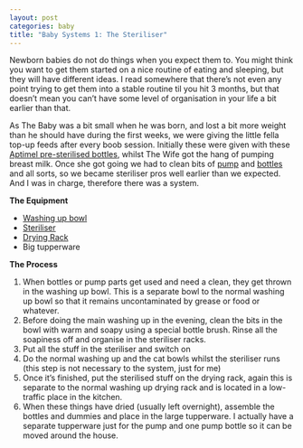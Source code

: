 ```yaml
---
layout: post
categories: baby
title: "Baby Systems 1: The Steriliser"
---
```



Newborn babies do not do things when you expect them to. You might think you want to get them started on a nice routine of eating and sleeping, but they will have different ideas. I read somewhere that there’s not even any point trying to get them into a stable routine til you hit 3 months, but that doesn’t mean you can’t have some level of organisation in your life a bit earlier than that.

As The Baby was a bit small when he was born, and lost a bit more weight than he should have during the first weeks, we were giving the little fella top-up feeds after every boob session. Initially these were given with these [Aptimel pre-sterilised bottles](http://www.boots.com/aptamil-1-first-milk-starter-pack-ready-to-feed-6x70ml-10175040), whilst The Wife got the hang of pumping breast milk. Once she got going we had to clean bits of [pump](https://www.amazon.co.uk/Medela-Swing-Electric-Breastpump-Calma/dp/B000LPZTQY/ref=sr_1_1_a_it?ie=UTF8&qid=1490021594&sr=8-1&keywords=medela+swing) and [bottles](https://www.amazon.co.uk/Tommee-Tippee-Closer-Feeding-Bottles/dp/B001U3XVKC/ref=sr_1_4?s=baby&ie=UTF8&qid=1490021664&sr=1-4&keywords=tommee+tippee+bottles) and all sorts, so we became steriliser pros well earlier than we expected. And I was in charge, therefore there was a system. 




**The Equipment**

* [Washing up bowl](https://www.amazon.co.uk/ADDIS-touch-Washing-White-Grass/dp/B00DWZRZ3U/ref=pd_sbs_201_1?_encoding=UTF8&psc=1&refRID=JJP43TNPEBPC27CMYF43)
* [Steriliser](https://www.amazon.co.uk/Tommee-Tippee-Closer-Electric-Steriliser/dp/B004GCJF9K/ref=sr_1_1?s=baby&ie=UTF8&qid=1490020913&sr=1-1&keywords=tommee+tippee+steriliser)
* [Drying Rack](https://www.amazon.co.uk/Boon-Lawn-Countertop-Drying-Green-x/dp/B004OR1DTC/ref=sr_1_1_a_it?ie=UTF8&qid=1490020938&sr=8-1&keywords=lawn+drying+rack)
* Big tupperware

**The Process**

1.  When bottles or pump parts get used and need a clean, they get thrown in the washing up bowl. This is a separate bowl to the normal washing up bowl so that it remains uncontaminated by grease or food or whatever.
1. Before doing the main washing up in the evening, clean the bits in the bowl with warm and soapy using a special bottle brush. Rinse all the soapiness off and organise in the steriliser racks.
1. Put all the stuff in the steriliser and switch on
1. Do the normal washing up and the cat bowls whilst the steriliser runs (this step is not necessary to the system, just for me)
1. Once it’s finished, put the sterilised stuff on the drying rack, again this is separate to the normal washing up drying rack and is located in a low-traffic place in the kitchen.
1. When these things have dried (usually left overnight), assemble the bottles and dummies and place in the large tupperware. I actually have a separate tupperware just for the pump and one pump bottle so it can be moved around the house.

 
